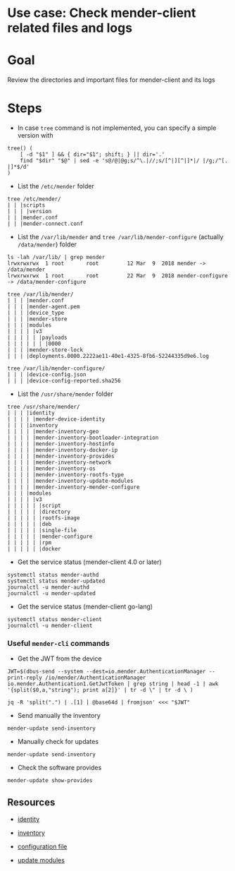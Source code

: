 # Use case: Check mender-client related files and logs

# Goal
Review the directories and important files for mender-client and its logs

# Steps
- In case `tree` command is not implemented, you can specify a simple version with
```
tree() (
    [ -d "$1" ] && { dir="$1"; shift; } || dir='.'
    find "$dir" "$@" | sed -e 's@/@|@g;s/^\.|//;s/[^|][^|]*|/ |/g;/^[. |]*$/d'
)
```

- List the `/etc/mender` folder

```
tree /etc/mender/
| | |scripts
| | | |version
| | |mender.conf
| | |mender-connect.conf
```

- List the `/var/lib/mender` and `tree /var/lib/mender-configure` (actually `/data/mender`) folder
```
ls -lah /var/lib/ | grep mender
lrwxrwxrwx  1 root       root         12 Mar  9  2018 mender -> /data/mender
lrwxrwxrwx  1 root       root         22 Mar  9  2018 mender-configure -> /data/mender-configure

tree /var/lib/mender/
| | | |mender.conf
| | | |mender-agent.pem
| | | |device_type
| | | |mender-store
| | | |modules
| | | | |v3
| | | | | |payloads
| | | | | | |0000
| | | |mender-store-lock
| | | |deployments.0000.2222ae11-40e1-4325-8fb6-52244335d9e6.log

tree /var/lib/mender-configure/
| | | |device-config.json
| | | |device-config-reported.sha256
```

- List the `/usr/share/mender` folder
```
tree /usr/share/mender/
| | | |identity
| | | | |mender-device-identity
| | | |inventory
| | | | |mender-inventory-geo
| | | | |mender-inventory-bootloader-integration
| | | | |mender-inventory-hostinfo
| | | | |mender-inventory-docker-ip
| | | | |mender-inventory-provides
| | | | |mender-inventory-network
| | | | |mender-inventory-os
| | | | |mender-inventory-rootfs-type
| | | | |mender-inventory-update-modules
| | | | |mender-inventory-mender-configure
| | | |modules
| | | | |v3
| | | | | |script
| | | | | |directory
| | | | | |rootfs-image
| | | | | |deb
| | | | | |single-file
| | | | | |mender-configure
| | | | | |rpm
| | | | | |docker
```

- Get the service status (mender-client 4.0 or later)
```
systemctl status mender-authd
systemctl status mender-updated
journalctl -u mender-authd
journalctl -u mender-updated
```

- Get the service status (mender-client go-lang)
```
systemctl status mender-client
journalctl -u mender-client
```

### Useful `mender-cli` commands
- Get the JWT from the device
```
JWT=$(dbus-send --system --dest=io.mender.AuthenticationManager --print-reply /io/mender/AuthenticationManager io.mender.Authentication1.GetJwtToken | grep string | head -1 | awk '{split($0,a,"string"); print a[2]}' | tr -d \" | tr -d \ )

jq -R 'split(".") | .[1] | @base64d | fromjson' <<< "$JWT"
```

- Send manually the inventory
```
mender-update send-inventory
```

- Manually check for updates
```
mender-update send-inventory
```

- Check the software provides
```
mender-update show-provides
```  

## Resources
- [identity](https://docs.mender.io/client-installation/identity)

- [inventory](https://docs.mender.io/client-installation/inventory)

- [configuration file](https://docs.mender.io/client-installation/configuration-file)

- [update modules](https://docs.mender.io/client-installation/use-an-updatemodule)